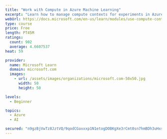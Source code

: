 ```yaml
---
title: "Work with Compute in Azure Machine Learning"
excerpt: "Learn how to manage compute contexts for experiments in Azure Machine Learning."
webUrl: https://docs.microsoft.com/en-us/learn/modules/use-compute-contexts-in-aml/
type: course
price: Free
length: PT45M
ratings:
  count: 902
  average: 4.6607537
heat: 59

provider:
  name: Microsoft Learn
  domain: microsoft.com
  images:
    - url: /assets/images/organizations/microsoft.com-50x50.jpg
      width: 50
      height: 50

levels:
  - Beginner

topics:
  - Azure
  - AI

secured: "n9gzBjVwTz8JztVQ/9qodCGaxxxp1N1etogDOBKgXe3rCmt0sn7hmBDh3uHxsbovZo1bbfrE96TcwtIMGQ43xVdYlzCFyTKv7xe3iGXF8jMHOspX+D2C9iX/2H4iyoh6b5gp90T8S4BCg3LDrIPq/Uel+hWLtn1G/IYJVRJWQMvw/4SETOTscH0b+dM65K3JGs6sMrGUx19RnsELEgmReDPNoVBAMHX3ZsUH2yhVzcL0XituyHBk4tgRFosSx1VHbV8g5/daDh1ljAkLauv4JGTT5wH0ZmRdQ3IntoHe3v0kLorbWncfx6rlPCpMCcUJg+C2czquy0i/BQzMvziaaYQQYqqdTzkGCslOQuVE88TXpUz6kHY9mkJEF/bTcqKOVqmfHAwSPNvkRjs15dzgGEtDbqKLvdpR7ZXX+kIpSsE=;au9h2gxYAZV9ZwVqB/mbNw=="
---
```


